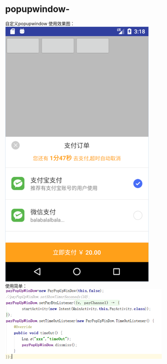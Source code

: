 # popupwindow-
自定义popupwindow
使用效果图：<br>
![](https://github.com/838514984/popupwindow-/blob/master/screenshot/QQ%E6%88%AA%E5%9B%BE20170414111901.png)<br>
使用简单：<br>
![](https://github.com/838514984/popupwindow-/blob/master/screenshot/QQ%E6%88%AA%E5%9B%BE20170414112409.png)
